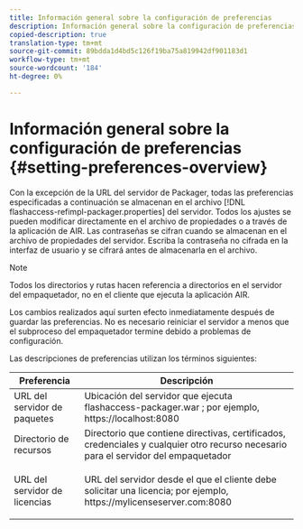 ```yaml
---
title: Información general sobre la configuración de preferencias
description: Información general sobre la configuración de preferencias
copied-description: true
translation-type: tm+mt
source-git-commit: 89bdda1d4bd5c126f19ba75a819942df901183d1
workflow-type: tm+mt
source-wordcount: '184'
ht-degree: 0%

---
```



# Información general sobre la configuración de preferencias {#setting-preferences-overview}

Con la excepción de la URL del servidor de Packager, todas las preferencias especificadas a continuación se almacenan en el archivo [!DNL flashaccess-refimpl-packager.properties] del servidor. Todos los ajustes se pueden modificar directamente en el archivo de propiedades o a través de la aplicación de AIR. Las contraseñas se cifran cuando se almacenan en el archivo de propiedades del servidor. Escriba la contraseña no cifrada en la interfaz de usuario y se cifrará antes de almacenarla en el archivo.

>[!NOTE]
>
>Todos los directorios y rutas hacen referencia a directorios en el servidor del empaquetador, no en el cliente que ejecuta la aplicación AIR.

Los cambios realizados aquí surten efecto inmediatamente después de guardar las preferencias. No es necesario reiniciar el servidor a menos que el subproceso del empaquetador termine debido a problemas de configuración.

Las descripciones de preferencias utilizan los términos siguientes:

<table frame="all" colsep="1" rowsep="1" class="+ topic/table adobe-d/table " id="table_tj5_hcz_n4"> 
 <thead class="- topic/thead "> 
  <tr rowsep="1" class="- topic/row "> 
   <th colname="1" class="- topic/entry entry"> Preferencia </th> 
   <th colname="2" class="- topic/entry entry"> Descripción </th> 
  </tr> 
 </thead>
 <tbody class="- topic/tbody "> 
  <tr rowsep="1" class="- topic/row "> 
   <td colname="1" class="- topic/entry "> URL del servidor de paquetes </td> 
   <td colname="2" class="- topic/entry "> Ubicación del servidor que ejecuta <span class="filepath"> flashaccess-packager.war </span>; por ejemplo, <span class="filepath"> https://localhost:8080 </span> </td> 
  </tr> 
  <tr rowsep="1" class="- topic/row "> 
   <td colname="1" class="- topic/entry "> Directorio de recursos </td> 
   <td colname="2" class="- topic/entry "> Directorio que contiene directivas, certificados, credenciales y cualquier otro recurso necesario para el servidor del empaquetador </td> 
  </tr> 
  <tr rowsep="0" class="- topic/row "> 
   <td colname="1" class="- topic/entry "> URL del servidor de licencias </td> 
   <td colname="2" class="- topic/entry "> <p class="- topic/p ">URL del servidor desde el que el cliente debe solicitar una licencia; por ejemplo, <span class="filepath"> https://mylicenseserver.com:8080 </span> </p> </td> 
  </tr> 
 </tbody> 
</table>

